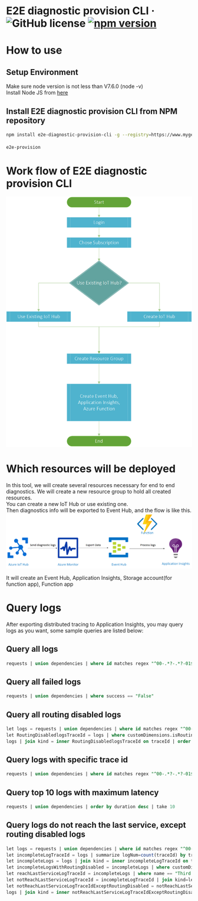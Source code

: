 # E2E diagnostic provision CLI &middot; ![GitHub license](https://img.shields.io/badge/license-MIT-blue.svg) [![npm version](https://img.shields.io/npm/v/e2e-happy-deploy.svg?style=flat)](https://www.npmjs.com/package/e2e-happy-deploy) 

# How to use
## Setup Environment
Make sure node version is not less than V7.6.0 (node -v)  
Install Node JS from [here](https://nodejs.org/en/download/)

## Install E2E diagnostic provision CLI from NPM repository
```bash
npm install e2e-diagnostic-provision-cli -g --registry=https://www.myget.org/F/e2e-diagnostic-provision-cli/npm

e2e-provision
```

# Work flow of E2E diagnostic provision CLI
![](doc/flow.png)

# Which resources will be deployed

In this tool, we will create several resources necessary for end to end diagnostics.
We will create a new resource group to hold all created resources.  
You can create a new IoT Hub or use existing one.  
Then diagnostics info will be exported to Event Hub, and the flow is like this.
![](doc/eventhub.png "Eventhub")

It will create an Event Hub, Application Insights, Storage account(for function app), Function app

# Query logs

After exporting distributed tracing to Application Insights, you may query logs as you want, some sample queries are listed below:

## Query all logs

 ```sql
 requests | union dependencies | where id matches regex "^00-.*?-.*?-01$" | order by timestamp desc 
```

## Query all failed logs

```sql
requests | union dependencies | where success == "False" 
```

## Query all routing disabled logs

```sql
let logs = requests | union dependencies | where id matches regex "^00-.*?-.*?-01$" | extend traceId = substring(id, 0,35);
let RoutingDisabledlogsTraceId = logs | where customDimensions.isRoutingEnabled == "False" | project traceId;
logs | join kind = inner RoutingDisabledlogsTraceId on traceId | order by id
```

## Query logs with specific trace id

```sql
requests | union dependencies | where id matches regex "^00-.*?-.*?-01$" | extend traceId = substring(id, 3,32) | where traceId == "0CCEBFC39C3F848005CC31196A77B0BB"
```
## Query top 10 logs with maximum latency

```sql
requests | union dependencies | order by duration desc | take 10
```

## Query logs do not reach the last service, except routing disabled logs

```sql
let logs = requests | union dependencies | where id matches regex "^00-.*?-.*?-01$" | extend traceId = substring(id, 0,35);
let incompleteLogTraceId = logs | summarize logNum=count(traceId) by traceId | where logNum < 5;
let incompleteLogs = logs | join kind = inner incompleteLogTraceId on traceId;
let incompleteLogsWithRoutingDisabled = incompleteLogs | where customDimensions.isRoutingEnabled == "False" | project traceId = substring(id, 0,35);
let reachLastServiceLogTraceId = incompleteLogs | where name == "Third Party Service Ingress Latency" | project traceId = substring(id, 0,35);
let notReachLastServiceLogTraceId = incompleteLogTraceId | join kind=leftanti reachLastServiceLogTraceId on traceId;
let notReachLastServiceLogTraceIdExceptRoutingDisabled = notReachLastServiceLogTraceId | join kind=leftanti incompleteLogsWithRoutingDisabled on traceId;
logs | join kind = inner notReachLastServiceLogTraceIdExceptRoutingDisabled on traceId | order by id 
```
